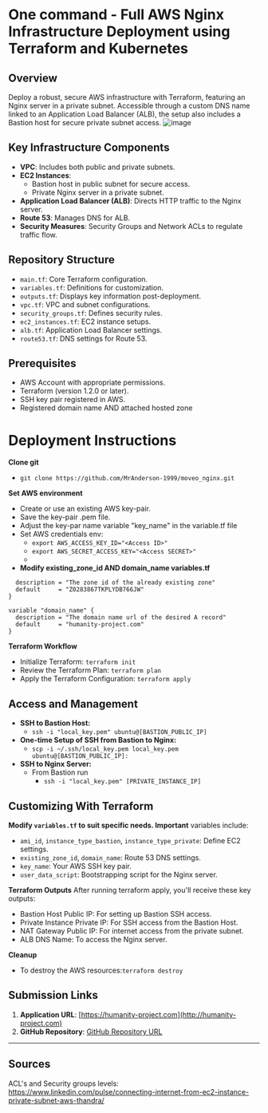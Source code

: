 # One command - Full AWS Nginx Infrastructure Deployment using Terraform and Kubernetes

## Overview
Deploy a robust, secure AWS infrastructure with Terraform, featuring an Nginx server in a private subnet. Accessible through a custom DNS name linked to an Application Load Balancer (ALB), the setup also includes a Bastion host for secure private subnet access. 
![image](https://github.com/MrAnderson-1999/moveo_nginx/assets/87763298/3f781ec6-e52f-43ee-bfe8-d1461126d944)




## Key Infrastructure Components
- **VPC**: Includes both public and private subnets.
- **EC2 Instances**: 
   - Bastion host in public subnet for secure access.
   - Private Nginx server in a private subnet.
- **Application Load Balancer (ALB)**: Directs HTTP traffic to the Nginx server.
- **Route 53**: Manages DNS for ALB.
- **Security Measures**: Security Groups and Network ACLs to regulate traffic flow.

## Repository Structure
- `main.tf`: Core Terraform configuration.
- `variables.tf`: Definitions for customization.
- `outputs.tf`: Displays key information post-deployment.
- `vpc.tf`: VPC and subnet configurations.
- `security_groups.tf`: Defines security rules.
- `ec2_instances.tf`: EC2 instance setups.
- `alb.tf`: Application Load Balancer settings.
- `route53.tf`: DNS settings for Route 53.


## Prerequisites
- AWS Account with appropriate permissions.
- Terraform (version 1.2.0 or later).
- SSH key pair registered in AWS.
- Registered domain name AND attached hosted zone

# Deployment Instructions
**Clone git**
- ```git clone https://github.com/MrAnderson-1999/moveo_nginx.git```

**Set AWS environment**
- Create or use an existing AWS key-pair.
- Save the key-pair .pem file.
- Adjust the key-par name variable "key_name" in the variable.tf file
- Set AWS credentials env:
   - ```export AWS_ACCESS_KEY_ID="<Access ID>"```
   - ```export AWS_SECRET_ACCESS_KEY="<Access SECRET>"```
   - 
- **Modify existing_zone_id AND domain_name variables.tf**
```variable "existing_zone_id" {
  description = "The zone id of the already existing zone"
  default     = "Z0283867TKPLYDB766JW"
}

variable "domain_name" {
  description = "The domain name url of the desired A record"
  default     = "humanity-project.com"
}
```

**Terraform Workflow**
- Initialize Terraform: ```terraform init```
- Review the Terraform Plan: ```terraform plan```
- Apply the Terraform Configuration: ```terraform apply```

## Access and Management
- **SSH to Bastion Host:**
   - ```ssh -i "local_key.pem" ubuntu@[BASTION_PUBLIC_IP]```
- **One-time Setup of SSH from Bastion to Nginx:**
   - ```scp -i ~/.ssh/local_key.pem local_key.pem ubuntu@[BASTION_PUBLIC_IP]:```
- **SSH to Nginx Server:**
   - From Bastion run
     - ```ssh -i "local_key.pem" [PRIVATE_INSTANCE_IP]```

## Customizing With Terraform
**Modify `variables.tf` to suit specific needs. Important** variables include:
- `ami_id`, `instance_type_bastion`, `instance_type_private`: Define EC2 settings.
- `existing_zone_id`, `domain_name`: Route 53 DNS settings.
- `key_name`: Your AWS SSH key pair.
- `user_data_script`: Bootstrapping script for the Nginx server.


**Terraform Outputs**
After running terraform apply, you'll receive these key outputs:

- Bastion Host Public IP: For setting up Bastion SSH access.
- Private Instance Private IP: For SSH access from the Bastion Host.
- NAT Gateway Public IP: For internet access from the private subnet.
- ALB DNS Name: To access the Nginx server.

**Cleanup**
- To destroy the AWS resources:```terraform destroy```

## Submission Links
1. **Application URL**: [https://humanity-project.com](http://humanity-project.com)
2. **GitHub Repository**: [GitHub Repository URL](https://github.com/MrAnderson-1999/moveo_nginx)
---

## Sources
ACL's and Security groups levels: https://www.linkedin.com/pulse/connecting-internet-from-ec2-instance-private-subnet-aws-thandra/
